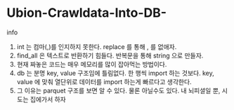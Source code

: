 # Ubion-Crawldata-Into-DB-

info

1. int 는 컴마(,)를 인지하지 못한다. replace 를 통해 , 를 없애자.
2. find_all 은 텍스트로 반환하기 힘들다. 반복문을 통해 string 으로 만들자.
3. 현재 짜놓은 코드는 매우 메모리를 많이 잡아먹는 방법이다.
4. db 는 분명 key, value 구조임에 틀림없다. 한 행씩 import 하는 것보다. key, value 에 맞춰 열단위로 데이터를 import 하는게 빠르다고 생각한다.
5. 그 이유는 parquet 구조를 보면 알 수 있다. 물론 아닐수도 있다. 내 뇌피셜일 뿐, 시도는 집에가서 하자
